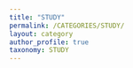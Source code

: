 ```yaml
---
title: "STUDY"
permalink: /CATEGORIES/STUDY/
layout: category
author_profile: true
taxonomy: STUDY
---
```

